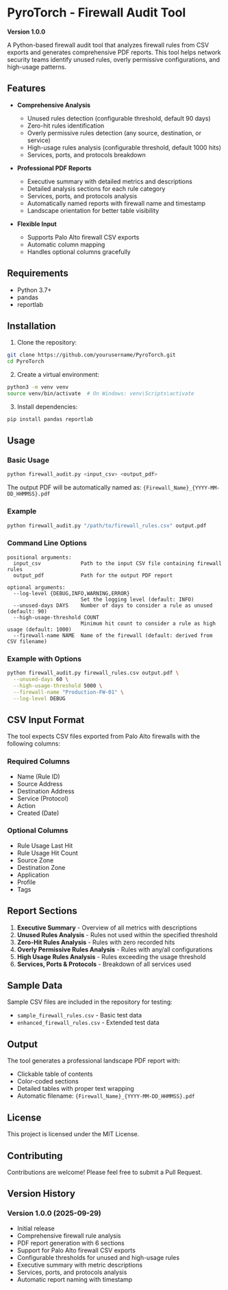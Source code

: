 # PyroTorch - Firewall Audit Tool

**Version 1.0.0**

A Python-based firewall audit tool that analyzes firewall rules from CSV exports and generates comprehensive PDF reports. This tool helps network security teams identify unused rules, overly permissive configurations, and high-usage patterns.

## Features

- **Comprehensive Analysis**
  - Unused rules detection (configurable threshold, default 90 days)
  - Zero-hit rules identification
  - Overly permissive rules detection (any source, destination, or service)
  - High-usage rules analysis (configurable threshold, default 1000 hits)
  - Services, ports, and protocols breakdown

- **Professional PDF Reports**
  - Executive summary with detailed metrics and descriptions
  - Detailed analysis sections for each rule category
  - Services, ports, and protocols analysis
  - Automatically named reports with firewall name and timestamp
  - Landscape orientation for better table visibility

- **Flexible Input**
  - Supports Palo Alto firewall CSV exports
  - Automatic column mapping
  - Handles optional columns gracefully

## Requirements

- Python 3.7+
- pandas
- reportlab

## Installation

1. Clone the repository:
```bash
git clone https://github.com/yourusername/PyroTorch.git
cd PyroTorch
```

2. Create a virtual environment:
```bash
python3 -m venv venv
source venv/bin/activate  # On Windows: venv\Scripts\activate
```

3. Install dependencies:
```bash
pip install pandas reportlab
```

## Usage

### Basic Usage

```bash
python firewall_audit.py <input_csv> <output_pdf>
```

The output PDF will be automatically named as: `{Firewall_Name}_{YYYY-MM-DD_HHMMSS}.pdf`

### Example

```bash
python firewall_audit.py "/path/to/firewall_rules.csv" output.pdf
```

### Command Line Options

```
positional arguments:
  input_csv             Path to the input CSV file containing firewall rules
  output_pdf            Path for the output PDF report

optional arguments:
  --log-level {DEBUG,INFO,WARNING,ERROR}
                        Set the logging level (default: INFO)
  --unused-days DAYS    Number of days to consider a rule as unused (default: 90)
  --high-usage-threshold COUNT
                        Minimum hit count to consider a rule as high usage (default: 1000)
  --firewall-name NAME  Name of the firewall (default: derived from CSV filename)
```

### Example with Options

```bash
python firewall_audit.py firewall_rules.csv output.pdf \
  --unused-days 60 \
  --high-usage-threshold 5000 \
  --firewall-name "Production-FW-01" \
  --log-level DEBUG
```

## CSV Input Format

The tool expects CSV files exported from Palo Alto firewalls with the following columns:

### Required Columns
- Name (Rule ID)
- Source Address
- Destination Address
- Service (Protocol)
- Action
- Created (Date)

### Optional Columns
- Rule Usage Last Hit
- Rule Usage Hit Count
- Source Zone
- Destination Zone
- Application
- Profile
- Tags

## Report Sections

1. **Executive Summary** - Overview of all metrics with descriptions
2. **Unused Rules Analysis** - Rules not used within the specified threshold
3. **Zero-Hit Rules Analysis** - Rules with zero recorded hits
4. **Overly Permissive Rules Analysis** - Rules with any/all configurations
5. **High Usage Rules Analysis** - Rules exceeding the usage threshold
6. **Services, Ports & Protocols** - Breakdown of all services used

## Sample Data

Sample CSV files are included in the repository for testing:
- `sample_firewall_rules.csv` - Basic test data
- `enhanced_firewall_rules.csv` - Extended test data

## Output

The tool generates a professional landscape PDF report with:
- Clickable table of contents
- Color-coded sections
- Detailed tables with proper text wrapping
- Automatic filename: `{Firewall_Name}_{YYYY-MM-DD_HHMMSS}.pdf`

## License

This project is licensed under the MIT License.

## Contributing

Contributions are welcome! Please feel free to submit a Pull Request.

## Version History

### Version 1.0.0 (2025-09-29)
- Initial release
- Comprehensive firewall rule analysis
- PDF report generation with 6 sections
- Support for Palo Alto firewall CSV exports
- Configurable thresholds for unused and high-usage rules
- Executive summary with metric descriptions
- Services, ports, and protocols analysis
- Automatic report naming with timestamp